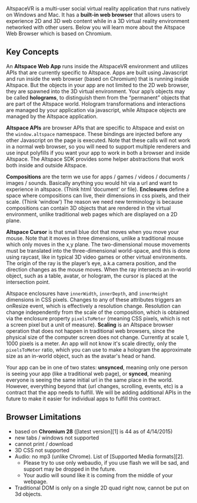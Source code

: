 AltspaceVR is a multi-user social virtual reality application that runs natively on Windows and Mac. It has a **built-in web browser** that allows users to experience 2D and 3D web content while in a 3D virtual reality environment networked with other users.  Below you will learn more about the Altspace Web Browser which is based on Chromium.

## Key Concepts

An **Altspace Web App** runs inside the AltspaceVR environment and utilizes APIs that are currently specific to Altspace.  Apps are built using Javascript and run inside the web browser (based on Chromium) that is running inside Altspace.  But the objects in your app are not limited to the 2D web browser, they are spawned into the 3D virtual environment. Your app’s objects may be called **holograms**, to distinguish them from the “permanent” objects that are part of the Altspace world.  Hologram transformations and interactions are managed by your application via javascript, while Altspace objects are managed by the Altspace application.

**Altspace APIs** are browser APIs that are specific to Altspace and exist on the `window.altspace` namespace.  These bindings are injected before any other Javascript on the page is executed. Note that these calls will not work in a normal web browser, so you will need to support multiple renderers and use input polyfills if you want your app to work in both a browser and inside Altspace.  The Altspace SDK provides some helper abstractions that work both inside and outside Altspace.

**Compositions** are the term we use for apps / games / videos / documents / images / sounds. Basically anything you would hit via a url and want to experience in altspace. (Think html ‘document’ or file).  **Enclosures** define a space where compositions can live, their dimensions in css pixels, and their scale. (Think ‘window’)  The reason we need new terminology is because compositions can contain 3D objects that are rendered in the virtual environment, unlike traditional web pages which are displayed on a 2D plane.

**Altspace Cursor** is that small blue dot that moves when you move your mouse.  Note that it moves in three dimensions, unlike a traditional mouse which only moves in the x,y plane. The two-dimensional mouse movements must be translated into the three-dimensional world-space, and this is done using raycast, like in typical 3D video games or other virtual environments. The origin of the ray is the player’s eye, a.k.a camera position, and the direction changes as the mouse moves. When the ray intersects an in-world object, such as a table, avatar, or hologram, the cursor is placed at the intersection point. 

Altspace enclosures have `innerWidth`, `innerDepth`, and `innerHeight` dimensions in CSS pixels.  Changes to any of these attributes triggers an onResize event, which is effectively a resolution change.  Resolution can change independently from the scale of the composition, which is obtained via the enclosure property `pixelsToMeter` (meaning CSS pixels, which is not a screen pixel but a unit of measure).  **Scaling** is an Altspace browser operation that does not happen in traditional web browsers, since the physical size of the computer screen does not change.  Currently at scale 1, 1000 pixels is a meter.  An app will not know it's scale directly, only the `pixelsToMeter` ratio, which you can use to make a hologram the approximate size as an in-world object, such as the avatar's head or hand.   

Your app can be in one of two states: **unsynced**, meaning only one person is seeing your app (like a traditional web page), or **synced**, meaning everyone is seeing the same initial url in the same place in the world.  However, everything beyond that (url changes, scrolling, events, etc) is a contract that the app needs to fulfill. We will be adding additional APIs in the future to make it easier for individual apps to fulfill this contract.

## Browser Limitations

* based on **Chromium 28** ([latest version][1] is 44 as of 4/14/2015)
* new tabs / windows not supported
* cannot print / download
* 3D CSS not supported
* Audio: no mp3 (unlike Chrome).  List of [Supported Media formats][2].
    * Please try to use only webaudio, if you use flash we will be sad, and support may be dropped in the future.
    * Your audio will sound like it is coming from the middle of your webpage.
* Traditional DOM is only on a single 2D quad right now, cannot be put on 3d objects.
